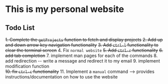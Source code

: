 # This is my personal website

## Todo List
~~1. Complete the `getProjects` function to fetch and display projects~~
~~2. Add up and down arrow key navigation functionality~~
~~3. Add `ctrl-l` functionality to clear the terminal screen~~
4. Fix `normal website` 
~~5. Add `ctrl-r` functionality~~
~~6. add tab completion~~
7. implement man pages for each of the commands
8. add redirection -- write a message and redirect it to my email
9. implement modification function  
~~10. fix `ctrl-c` functionality~~
11. Implement a `manual` command --> provides instructions/documentation on how to use the website
